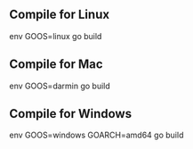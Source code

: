 ## Compile for Linux
env GOOS=linux go build

## Compile for Mac
env GOOS=darmin go build

## Compile for Windows
env GOOS=windows GOARCH=amd64 go build